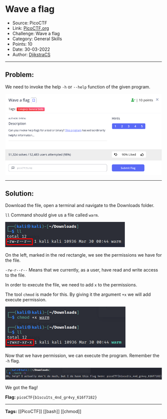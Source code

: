 # Wave a flag
* Source: PicoCTF
* Link: [PicoCTF.org](https://picoctf.org/)
* Challenge: Wave a flag
* Category: General Skills
* Points: 10
* Date: 30-03-2022
* Author: [DjikstraCS](https://github.com/DjikstraCS)

---
## Problem:

We need to invoke the help `-h` or `--help` function of the given program.

![](./attachments/Pasted%20image%2020220330064136.png)

---
## Solution:

Download the file, open a terminal and navigate to the Downloads folder.

`ll` Command should give us a file called `warm`.

![](./attachments/Pasted%20image%2020220330064913.png)

On the left, marked in the red rectangle, we see the permissions we have for the file.

`-rw-r--r--` Means that we currently, as a user, have read and write access to the file.

In order to execute the file, we need to add `x` to the permissions. 

The tool `chmod` is made for this. By giving it the argument `+x` we will add execute permission.

![](./attachments/Pasted%20image%2020220330065941.png)

Now that we have permission, we can execute the program. Remember the `-h` flag.

![](./attachments/Pasted%20image%2020220330070902.png)

We got the flag!

**Flag:** `picoCTF{b1scu1ts_4nd_gr4vy_616f7182}`

---
**Tags:** [[PicoCTF]] [[bash]] [[chmod]]